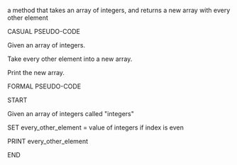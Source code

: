 a method that takes an array of integers, and returns a new array with every other element


CASUAL PSEUDO-CODE

Given an array of integers.

Take every other element into a new array.

Print the new array.


FORMAL PSEUDO-CODE

START

Given an array of integers called "integers"

SET every_other_element = value of integers if index is even

PRINT every_other_element

END